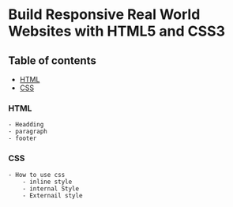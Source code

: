# Build Responsive Real World Websites with HTML5 and CSS3

## Table of contents

* [HTML](#html)
* [CSS](#css)

### HTML

    - Headding
    - paragraph
    - footer

### CSS

    - How to use css
        - inline style
        - internal Style
        - Externail style
